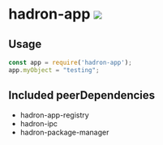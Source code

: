 # hadron-app [![][npm_img]][npm_url]

## Usage

```js
const app = require('hadron-app');
app.myObject = "testing";
```

## Included peerDependencies

- hadron-app-registry
- hadron-ipc
- hadron-package-manager

[npm_img]: https://img.shields.io/npm/v/hadron-app.svg?style=flat-square
[npm_url]: https://www.npmjs.org/package/hadron-app
